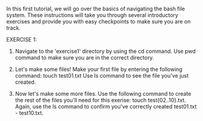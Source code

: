 In this first tutorial, we will go over the basics of navigating the bash file system. These instructions will take you through several introductory exercises and provide you with easy checkpoints to make sure you are on track.

EXERCISE 1:

1)  Navigate to the 'exercise1' directory by using the cd command.
    Use pwd command to make sure you are in the correct directory.
    
2)  Let's make some files! Make your first file by entering the following command: touch test01.txt
    Use ls command to see the file you've just created.
    
3)  Now let's make some more files. Use the following command to create the rest of the files you'll need for this exerise: 
    touch test{02..10}.txt.
    Again, use the ls command to confirm you've correctly created test01.txt - test10.txt.
